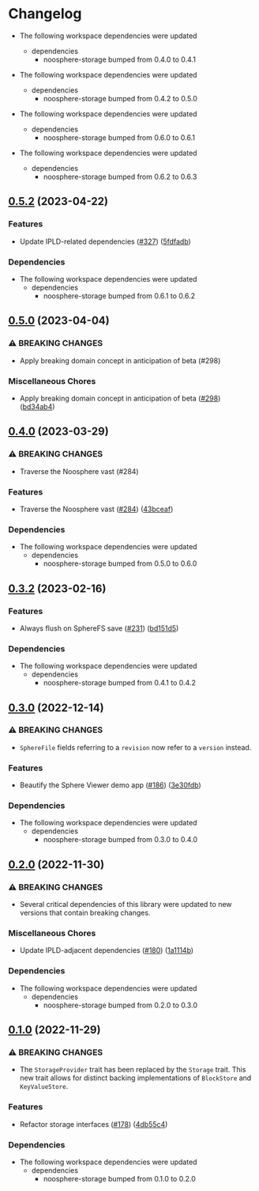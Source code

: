 # Changelog

* The following workspace dependencies were updated
  * dependencies
    * noosphere-storage bumped from 0.4.0 to 0.4.1

* The following workspace dependencies were updated
  * dependencies
    * noosphere-storage bumped from 0.4.2 to 0.5.0

* The following workspace dependencies were updated
  * dependencies
    * noosphere-storage bumped from 0.6.0 to 0.6.1

* The following workspace dependencies were updated
  * dependencies
    * noosphere-storage bumped from 0.6.2 to 0.6.3

## [0.5.2](https://github.com/subconsciousnetwork/noosphere/compare/noosphere-collections-v0.5.1...noosphere-collections-v0.5.2) (2023-04-22)


### Features

* Update IPLD-related dependencies ([#327](https://github.com/subconsciousnetwork/noosphere/issues/327)) ([5fdfadb](https://github.com/subconsciousnetwork/noosphere/commit/5fdfadb1656f9d6eef2dbbb8b00a598106bccf00))


### Dependencies

* The following workspace dependencies were updated
  * dependencies
    * noosphere-storage bumped from 0.6.1 to 0.6.2

## [0.5.0](https://github.com/subconsciousnetwork/noosphere/compare/noosphere-collections-v0.4.0...noosphere-collections-v0.5.0) (2023-04-04)


### ⚠ BREAKING CHANGES

* Apply breaking domain concept in anticipation of beta (#298)

### Miscellaneous Chores

* Apply breaking domain concept in anticipation of beta ([#298](https://github.com/subconsciousnetwork/noosphere/issues/298)) ([bd34ab4](https://github.com/subconsciousnetwork/noosphere/commit/bd34ab49b2d2c65cffe25657cf4d188d5c79d15f))

## [0.4.0](https://github.com/subconsciousnetwork/noosphere/compare/noosphere-collections-v0.3.3...noosphere-collections-v0.4.0) (2023-03-29)


### ⚠ BREAKING CHANGES

* Traverse the Noosphere vast (#284)

### Features

* Traverse the Noosphere vast ([#284](https://github.com/subconsciousnetwork/noosphere/issues/284)) ([43bceaf](https://github.com/subconsciousnetwork/noosphere/commit/43bceafcc838c5b06565780f372bf7b401de288e))


### Dependencies

* The following workspace dependencies were updated
  * dependencies
    * noosphere-storage bumped from 0.5.0 to 0.6.0

## [0.3.2](https://github.com/subconsciousnetwork/noosphere/compare/noosphere-collections-v0.3.1...noosphere-collections-v0.3.2) (2023-02-16)


### Features

* Always flush on SphereFS save ([#231](https://github.com/subconsciousnetwork/noosphere/issues/231)) ([bd151d5](https://github.com/subconsciousnetwork/noosphere/commit/bd151d5aca75b78b786d008177ab7d4e53e843bc))


### Dependencies

* The following workspace dependencies were updated
  * dependencies
    * noosphere-storage bumped from 0.4.1 to 0.4.2

## [0.3.0](https://github.com/subconsciousnetwork/noosphere/compare/noosphere-collections-v0.2.0...noosphere-collections-v0.3.0) (2022-12-14)


### ⚠ BREAKING CHANGES

* `SphereFile` fields referring to a `revision` now refer to a `version` instead.

### Features

* Beautify the Sphere Viewer demo app ([#186](https://github.com/subconsciousnetwork/noosphere/issues/186)) ([3e30fdb](https://github.com/subconsciousnetwork/noosphere/commit/3e30fdb5e2b6758397f05343491a36512a4f4a0c))


### Dependencies

* The following workspace dependencies were updated
  * dependencies
    * noosphere-storage bumped from 0.3.0 to 0.4.0

## [0.2.0](https://github.com/subconsciousnetwork/noosphere/compare/noosphere-collections-v0.1.0...noosphere-collections-v0.2.0) (2022-11-30)


### ⚠ BREAKING CHANGES

* Several critical dependencies of this library were updated to new versions that contain breaking changes.

### Miscellaneous Chores

* Update IPLD-adjacent dependencies ([#180](https://github.com/subconsciousnetwork/noosphere/issues/180)) ([1a1114b](https://github.com/subconsciousnetwork/noosphere/commit/1a1114b0c6277ea2c0d879e43191e962eb2e462b))


### Dependencies

* The following workspace dependencies were updated
  * dependencies
    * noosphere-storage bumped from 0.2.0 to 0.3.0

## [0.1.0](https://github.com/subconsciousnetwork/noosphere/compare/noosphere-collections-v0.1.1-alpha.1...noosphere-collections-v0.1.0) (2022-11-29)


### ⚠ BREAKING CHANGES

* The `StorageProvider` trait has been replaced by the `Storage` trait. This new trait allows for distinct backing implementations of `BlockStore` and `KeyValueStore`.

### Features

* Refactor storage interfaces ([#178](https://github.com/subconsciousnetwork/noosphere/issues/178)) ([4db55c4](https://github.com/subconsciousnetwork/noosphere/commit/4db55c4cba56b329a638a4227e7f3247ad8d319c))


### Dependencies

* The following workspace dependencies were updated
  * dependencies
    * noosphere-storage bumped from 0.1.0 to 0.2.0
